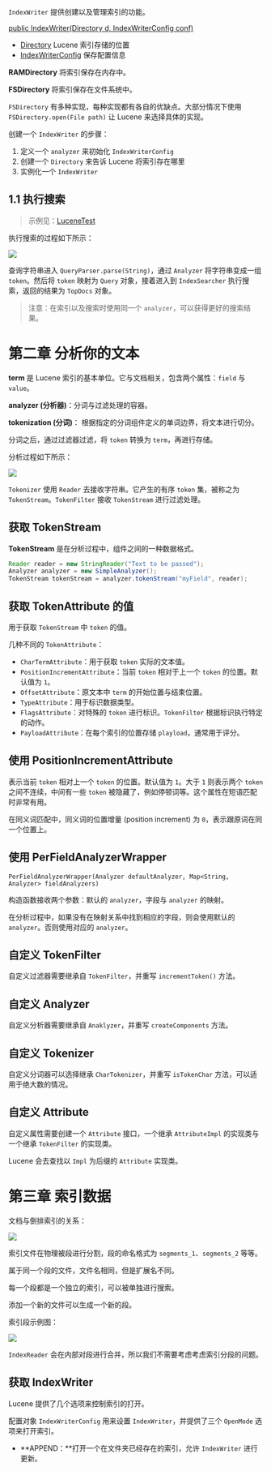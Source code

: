 `IndexWriter` 提供创建以及管理索引的功能。

[public IndexWriter(Directory d, IndexWriterConfig conf)](https://lucene.apache.org/core/4_10_0/core/org/apache/lucene/index/IndexWriter.html#IndexWriter(org.apache.lucene.store.Directory,%20org.apache.lucene.index.IndexWriterConfig))

- [Directory]() Lucene 索引存储的位置
- [IndexWriterConfig]() 保存配置信息

**RAMDirectory** 将索引保存在内存中。

**FSDirectory** 将索引保存在文件系统中。

`FSDirectory` 有多种实现，每种实现都有各自的优缺点。大部分情况下使用 `FSDirectory.open(File path)` 让 Lucene 来选择具体的实现。



创建一个 `IndexWriter` 的步骤：

1. 定义一个 `analyzer` 来初始化 `IndexWriterConfig` 
2. 创建一个 `Directory` 来告诉 Lucene 将索引存在哪里
3. 实例化一个 `IndexWriter`

## 1.1 执行搜索

> 示例见：[LuceneTest](https://github.com/Volong/lucenedemo/blob/master/src/github/io/volong/lucenedemo/chapter01/LuceneTest.java)

执行搜索的过程如下所示：

![](../images/LuceneTest.jpg)

查询字符串进入 `QueryParser.parse(String)`，通过 	`Analyzer` 将字符串变成一组 `token`。然后将 `token` 映射为 `Query` 对象，接着进入到 `IndexSearcher` 执行搜索，返回的结果为 `TopDocs` 对象。

> 注意：在索引以及搜索时使用同一个 `analyzer`，可以获得更好的搜索结果。

# 第二章 分析你的文本

**term** 是 Lucene 索引的基本单位。它与文档相关，包含两个属性：`field` 与 `value`。

**analyzer (分析器)**：分词与过滤处理的容器。

**tokenization (分词)**： 根据指定的分词组件定义的单词边界，将文本进行切分。

分词之后，通过过滤器过滤，将 `token` 转换为 `term`，再进行存储。

分析过程如下所示：

![](../images/analyzer-process.jpg)

`Tokenizer` 使用 `Reader` 去接收字符串。它产生的有序 `token` 集，被称之为 `TokenStream`。`TokenFilter` 接收 `TokenStream` 进行过滤处理。

## 获取 TokenStream

**TokenStream** 是在分析过程中，组件之间的一种数据格式。

```java
Reader reader = new StringReader("Text to be passed");
Analyzer analyzer = new SimpleAnalyzer();
TokenStream tokenStream = analyzer.tokenStream("myField", reader);
```

## 获取 TokenAttribute 的值

用于获取 `TokenStream` 中 `token` 的值。

几种不同的 `TokenAttribute`：

-   `CharTermAttribute`：用于获取 `token` 实际的文本值。
-   `PositionIncrementAttribute`：当前 `token` 相对于上一个 `token` 的位置。默认值为 `1`。
-   `OffsetAttribute`：原文本中 `term` 的开始位置与结束位置。
-   `TypeAttribute`：用于标识数据类型。
-   `FlagsAttribute`：对特殊的 `token` 进行标识。`TokenFilter` 根据标识执行特定的动作。
-   `PayloadAttribute`：在每个索引的位置存储 `playload`，通常用于评分。

## 使用 PositionIncrementAttribute

表示当前 `token` 相对上一个 `token` 的位置。默认值为 `1`。大于 `1` 则表示两个 `token` 之间不连续，中间有一些 `token` 被隐藏了，例如停顿词等。这个属性在短语匹配时非常有用。

在同义词匹配中，同义词的位置增量 (position increment) 为 `0`，表示跟原词在同一个位置上。

## 使用 PerFieldAnalyzerWrapper

`PerFieldAnalyzerWrapper(Analyzer defaultAnalyzer, Map<String, Analyzer> fieldAnalyzers)`

构造函数接收两个参数：默认的 `analyzer`，字段与 `analyzer` 的映射。

在分析过程中，如果没有在映射关系中找到相应的字段，则会使用默认的 `analyzer`。否则使用对应的 `analyzer`。

## 自定义 TokenFilter

自定义过滤器需要继承自 `TokenFilter`，并重写 `incrementToken()` 方法。

## 自定义 Analyzer

自定义分析器需要继承自 `Anaklyzer`，并重写 `createComponents` 方法。

## 自定义 Tokenizer

自定义分词器可以选择继承 `CharTokenizer`，并重写 `isTokenChar` 方法，可以适用于绝大数的情况。

## 自定义 Attribute

自定义属性需要创建一个 `Attribute` 接口，一个继承 `AttributeImpl` 的实现类与一个继承 `TokenFilter` 的实现类。

Lucene 会去查找以 `Impl` 为后缀的 `Attribute` 实现类。

# 第三章 索引数据

文档与倒排索引的关系：

![](../images/doc-inverted-index.png)

索引文件在物理被段进行分割，段的命名格式为 `segments_1`、`segments_2` 等等。

属于同一个段的文件，文件名相同，但是扩展名不同。

每一个段都是一个独立的索引，可以被单独进行搜索。

添加一个新的文件可以生成一个新的段。

索引段示例图：

![](../images/index-segment.png)

`IndexReader` 会在内部对段进行合并，所以我们不需要考虑考虑索引分段的问题。

## 获取 IndexWriter

Lucene 提供了几个选项来控制索引的打开。

配置对象 `IndexWriterConfig` 用来设置 `IndexWriter`，并提供了三个 `OpenMode` 选项来打开索引。

-   **APPEND：**打开一个在文件夹已经存在的索引，允许 `IndexWriter` 进行更新。